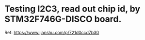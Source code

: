 # Testing I2C3, read out chip id, by STM32F746G-DISCO board.

Ref: https://www.jianshu.com/p/721d0ccd7b30
